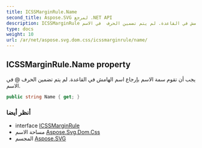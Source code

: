 ```yaml
---
title: ICSSMarginRule.Name
second_title: Aspose.SVG لمرجع .NET API
description: ICSSMarginRule ملكية. يجب أن تقوم سمة الاسم بإرجاع اسم الهامش في القاعدة. لم يتم تضمين الحرف  في الاسم.
type: docs
weight: 10
url: /ar/net/aspose.svg.dom.css/icssmarginrule/name/
---
```

## ICSSMarginRule.Name property

يجب أن تقوم سمة الاسم بإرجاع اسم الهامش في القاعدة. لم يتم تضمين الحرف @ في الاسم.

```csharp
public string Name { get; }
```

### أنظر أيضا

* interface [ICSSMarginRule](../)
* مساحة الاسم [Aspose.Svg.Dom.Css](../../icssmarginrule/)
* المجسم [Aspose.SVG](../../../)


